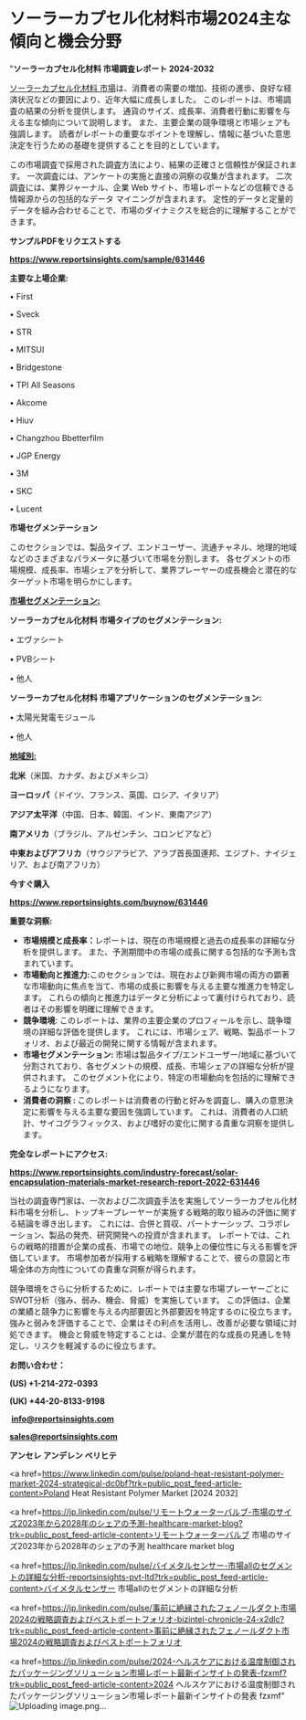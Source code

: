 # ソーラーカプセル化材料市場2024主な傾向と機会分野

"<strong>ソーラーカプセル化材料 市場調査レポート 2024-2032</strong>

<a href=https://www.reportsinsights.com/sample/631446>ソーラーカプセル化材料 市場</a>は、消費者の需要の増加、技術の進歩、良好な経済状況などの要因により、近年大幅に成長しました。 このレポートは、市場調査の結果の分析を提供します。 通貨のサイズ、成長率、消費者行動に影響を与える主な傾向について説明します。 また、主要企業の競争環境と市場シェアも強調します。 読者がレポートの重要なポイントを理解し、情報に基づいた意思決定を行うための基礎を提供することを目的としています。

この市場調査で採用された調査方法により、結果の正確さと信頼性が保証されます。 一次調査には、アンケートの実施と直接の洞察の収集が含まれます。 二次調査には、業界ジャーナル、企業 Web サイト、市場レポートなどの信頼できる情報源からの包括的なデータ マイニングが含まれます。 定性的データと定量的データを組み合わせることで、市場のダイナミクスを総合的に理解することができます。

<strong><b>サンプルPDFをリクエストする</b></strong>

<a href=https://www.reportsinsights.com/sample/631446><strong><u>https://www.reportsinsights.com/sample/631446</u></strong></a>

<strong>主要な上場企業:</strong>

• First

• Sveck

• STR

• MITSUI

• Bridgestone

• TPI All Seasons

• Akcome

• Hiuv

• Changzhou Bbetterfilm

• JGP Energy

• 3M

• SKC

• Lucent

<strong>市場セグメンテーション</strong>

このセクションでは、製品タイプ、エンドユーザー、流通チャネル、地理的地域などのさまざまなパラメータに基づいて市場を分割します。 各セグメントの市場規模、成長率、市場シェアを分析して、業界プレーヤーの成長機会と潜在的なターゲット市場を明らかにします。

<strong><u>市場セグメンテーション</u></strong><strong><u>:</u></strong>

<strong>ソーラーカプセル化材料 市場タイプのセグメンテーション:</strong>

• エヴァシート

• PVBシート

• 他人

<strong>ソーラーカプセル化材料 市場アプリケーションのセグメンテーション:</strong>

• 太陽光発電モジュール

• 他人

<strong><u>地域別</u></strong><strong><u>:</u></strong>

<strong>北米</strong>（米国、カナダ、およびメキシコ）

<strong>ヨーロッパ</strong>（ドイツ、フランス、英国、ロシア、イタリア）

<strong>アジア太平洋</strong>（中国、日本、韓国、インド、東南アジア）

<strong>南アメリカ</strong>（ブラジル、アルゼンチン、コロンビアなど）

<strong>中東およびアフリカ</strong>（サウジアラビア、アラブ首長国連邦、エジプト、ナイジェリア、および南アフリカ）

<strong>今すぐ購入</strong>

<a href=https://www.reportsinsights.com/buynow/631446><strong><u>https://www.reportsinsights.com/buynow/631446</u></strong></a>

<strong>重要な洞察:</strong>
<ul>
  <li><strong>市場規模と成長率：</strong>レポートは、現在の市場規模と過去の成長率の詳細な分析を提供します。 また、予測期間中の市場の成長に関する包括的な予測も含まれています。</li>
  <li><strong>市場動向と推進力:</strong>このセクションでは、現在および新興市場の両方の顕著な市場動向に焦点を当て、市場の成長に影響を与える主要な推進力を特定します。 これらの傾向と推進力はデータと分析によって裏付けられており、読者はその影響を明確に理解できます。</li>
  <li><strong>競争環境</strong>: このレポートは、業界の主要企業のプロフィールを示し、競争環境の詳細な評価を提供します。 これには、市場シェア、戦略、製品ポートフォリオ、および最近の開発に関する情報が含まれます。</li>
  <li><strong>市場セグメンテーション: </strong>市場は製品タイプ/エンドユーザー/地域に基づいて分割されており、各セグメントの規模、成長、市場シェアの詳細な分析が提供されます。 このセグメント化により、特定の市場動向を包括的に理解できるようになります。</li>
  <li><strong>消費者の洞察 : </strong>このレポートは消費者の行動と好みを調査し、購入の意思決定に影響を与える主要な要因を強調しています。 これは、消費者の人口統計、サイコグラフィックス、および嗜好の変化に関する貴重な洞察を提供します。</li>
</ul>
<strong>完全なレポートにアクセス:</strong>

<a href=https://www.reportsinsights.com/industry-forecast/solar-encapsulation-materials-market-research-report-2022-631446><strong><u><b>https://www.reportsinsights.com/industry-forecast/solar-encapsulation-materials-market-research-report-2022-631446</b></u></strong></a>

当社の調査専門家は、一次および二次調査手法を実施してソーラーカプセル化材料市場を分析し、トップキープレーヤーが実施する戦略的取り組みの評価に関する結論を導き出します。 これには、合併と買収、パートナーシップ、コラボレーション、製品の発売、研究開発への投資が含まれます。 レポートでは、これらの戦略的措置が企業の成長、市場での地位、競争上の優位性に与える影響を評価しています。 市場参加者が採用する戦略を理解することで、彼らの意図と市場全体の方向性についての貴重な洞察が得られます。

競争環境をさらに分析するために、レポートでは主要な市場プレーヤーごとにSWOT分析（強み、弱み、機会、脅威）を実施しています。 この評価は、企業の業績と競争力に影響を与える内部要因と外部要因を特定するのに役立ちます。 強みと弱みを評価することで、企業はその利点を活用し、改善が必要な領域に対処できます。 機会と脅威を特定することは、企業が潜在的な成長の見通しを特定し、リスクを軽減するのに役立ちます。

<strong>お問い合わせ：</strong>

<strong>(US) +1-214-272-0393</strong>

<strong>(UK) +44-20-8133-9198</strong>

<strong> </strong><a href=info@reportsinsights.com><strong><u>info@reportsinsights.com</u></strong></a>

<a href=sales@reportsinsights.com><strong><u>sales@reportsinsights.com</u></strong></a>

<strong>アンセレ アンデレン ベリヒテ</strong>

<a href=https://www.linkedin.com/pulse/poland-heat-resistant-polymer-market-2024-strategical-dc0bf?trk=public_post_feed-article-content>Poland Heat Resistant Polymer Market [2024 2032]</a>

<a href=https://jp.linkedin.com/pulse/リモートウォーターバルブ-市場のサイズ2023年から2028年のシェアの予測-healthcare-market-blog?trk=public_post_feed-article-content>リモートウォーターバルブ 市場のサイズ2023年から2028年のシェアの予測 healthcare market blog</a>

<a href=https://jp.linkedin.com/pulse/バイメタルセンサー-市場allのセグメントの詳細な分析-reportsinsights-pvt-ltd?trk=public_post_feed-article-content>バイメタルセンサー 市場allのセグメントの詳細な分析</a>

<a href=https://jp.linkedin.com/pulse/事前に絶縁されたフェノールダクト市場2024の戦略調査およびベストポートフォリオ-bizintel-chronicle-24-x2dlc?trk=public_post_feed-article-content>事前に絶縁されたフェノールダクト市場2024の戦略調査およびベストポートフォリオ</a>

<a href=https://jp.linkedin.com/pulse/2024-ヘルスケアにおける温度制御されたパッケージングソリューション市場レポート最新インサイトの発表-fzxmf?trk=public_post_feed-article-content>2024 ヘルスケアにおける温度制御されたパッケージングソリューション市場レポート最新インサイトの発表 fzxmf</a>"
![Uploading image.png…]()
